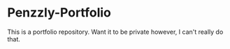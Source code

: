 # Penzzly-Portfolio
This is a portfolio repository. Want it to be private however, I can't really do that.

